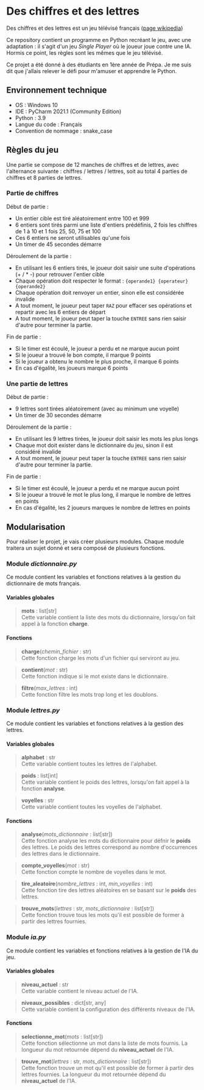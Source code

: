 # Des chiffres et des lettres

Des chiffres et des lettres est un jeu télévisé français
([page wikipedia](https://fr.wikipedia.org/wiki/Des_chiffres_et_des_lettres))

Ce repository contient un programme en Python recréant le jeu, avec une adaptation : il s'agit d'un jeu *Single Player*
où le joueur joue contre une IA. Hormis ce point, les règles sont les mêmes que le jeu télévisé.

Ce projet a été donné à des étudiants en 1ère année de Prépa. Je me suis dit que j'allais relever le défi pour m'amuser
et apprendre le Python.


## Environnement technique

- OS : Windows 10
- IDE : PyCharm 2021.1 (Community Edition)
- Python : 3.9
- Langue du code : Français
- Convention de nommage : snake_case


## Règles du jeu

Une partie se compose de 12 manches de chiffres et de lettres, avec l'alternance suivante :
chiffres / lettres / lettres, soit au total 4 parties de chiffres et 8 parties de lettres.


### Partie de chiffres

Début de partie :
- Un entier cible est tiré aléatoirement entre 100 et 999
- 6 entiers sont tirés parmi une liste d'entiers prédéfinis, 2 fois les chiffres de 1 à 10 et 1 fois 25, 50, 75 et 100
- Ces 6 entiers ne seront utilisables qu'une fois
- Un timer de 45 secondes démarre

Déroulement de la partie :
- En utilisant les 6 entiers tirés, le joueur doit saisir une suite d'opérations (+ / * -) pour retrouver l'entier cible
- Chaque opération doit respecter le format : `{operande1} {operateur} {operande2}`
- Chaque opération doit renvoyer un entier, sinon elle est considérée invalide
- A tout moment, le joueur peut taper `RAZ` pour effacer ses opérations et repartir avec les 6 entiers de départ
- A tout moment, le joueur peut taper la touche `ENTREE` sans rien saisir d'autre pour terminer la partie.

Fin de partie :
- Si le timer est écoulé, le joueur a perdu et ne marque aucun point
- Si le joueur a trouvé le bon compte, il marque 9 points
- Si le joueur a obtenu le nombre le plus proche, il marque 6 points
- En cas d'égalité, les joueurs marque 6 points


### Une partie de lettres

Début de partie :
- 9 lettres sont tirées aléatoirement (avec au minimum une voyelle)
- Un timer de 30 secondes démarre

Déroulement de la partie :
- En utilisant les 9 lettres tirées, le joueur doit saisir les mots les plus longs
- Chaque mot doit exister dans le dictionnaire du jeu, sinon il est considéré invalide
- A tout moment, le joueur peut taper la touche `ENTREE` sans rien saisir d'autre pour terminer la partie.

Fin de partie :
- Si le timer est écoulé, le joueur a perdu et ne marque aucun point
- Si le joueur a trouvé le mot le plus long, il marque le nombre de lettres en points
- En cas d'égalité, les 2 joueurs marques le nombre de lettres en points


## Modularisation

Pour réaliser le projet, je vais créer plusieurs modules.
Chaque module traitera un sujet donné et sera composé de plusieurs fonctions.


### Module _dictionnaire.py_

Ce module contient les variables et fonctions relatives à la gestion du dictionnaire de mots français.

#### Variables globales

> **mots** : list[str]\
> Cette variable contient la liste des mots du dictionnaire, lorsqu'on fait appel à la fonction **charge**.

#### Fonctions

> **charge**(*chemin_fichier* : str)\
> Cette fonction charge les mots d'un fichier qui serviront au jeu.

> **contient**(*mot* : str)\
> Cette fonction indique si le mot existe dans le dictionnaire.

> **filtre**(*max_lettres* : int)\
> Cette fonction filtre les mots trop long et les doublons.


### Module _lettres.py_

Ce module contient les variables et fonctions relatives à la gestion des lettres.

#### Variables globales

> **alphabet** : str\
> Cette variable contient toutes les lettres de l'alphabet.

> **poids** : list[int]\
> Cette variable contient le poids des lettres, lorsqu'on fait appel à la fonction **analyse**.

> **voyelles** : str\
> Cette variable contient toutes les voyelles de l'alphabet.

#### Fonctions

> **analyse**(*mots_dictionnaire* : list[str])\
> Cette fonction analyse les mots du dictionnaire pour défnir le **poids** des lettres.
> Le poids des lettres correspond au nombre d'occurrences des lettres dans le dictionnaire.

> **compte_voyelles**(*mot* : str)\
> Cette fonction compte le nombre de voyelles dans le mot.

> **tire_aleatoire**(*nombre_lettres* : int, *min_voyelles* : int)\
> Cette fonction tire des lettres aléatoires en se basant sur le **poids** des lettres.

> **trouve_mots**(*lettres* : str, *mots_dictionnaire* : list[str])\
> Cette fonction trouve tous les mots qu'il est possible de former à partir des lettres fournies.


### Module _ia.py_

Ce module contient les variables et fonctions relatives à la gestion de l'IA du jeu.

#### Variables globales

> **niveau_actuel** : str\
> Cette variable contient le niveau actuel de l'IA.

> **niveaux_possibles** : dict[str, any]\
> Cette variable contient la configuration des différents niveaux de l'IA. 

#### Fonctions

> **selectionne_mot**(*mots* : list[str])\
> Cette fonction sélectionne un mot dans la liste de mots fournis.
> La longueur du mot retournée dépend du **niveau_actuel** de l'IA.

> **trouve_mot**(*lettres* : str, *mots_dictionnaire* : list[str])\
> Cette fonction trouve un mot qu'il est possible de former à partir des lettres fournies.
> La longueur du mot retournée dépend du **niveau_actuel** de l'IA.


